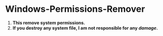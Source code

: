 # Windows-Permissions-Remover
1. **This remove system permissions.**
2. **If you destroy any system file, I am not responsible for any ***damage***.**
